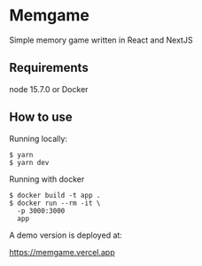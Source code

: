 # Memgame

Simple memory game written in React and NextJS

## Requirements

node 15.7.0 or Docker

## How to use

Running locally:

```
$ yarn
$ yarn dev
```

Running with docker

```
$ docker build -t app .
$ docker run --rm -it \
  -p 3000:3000
  app
```

A demo version is deployed at:

https://memgame.vercel.app
